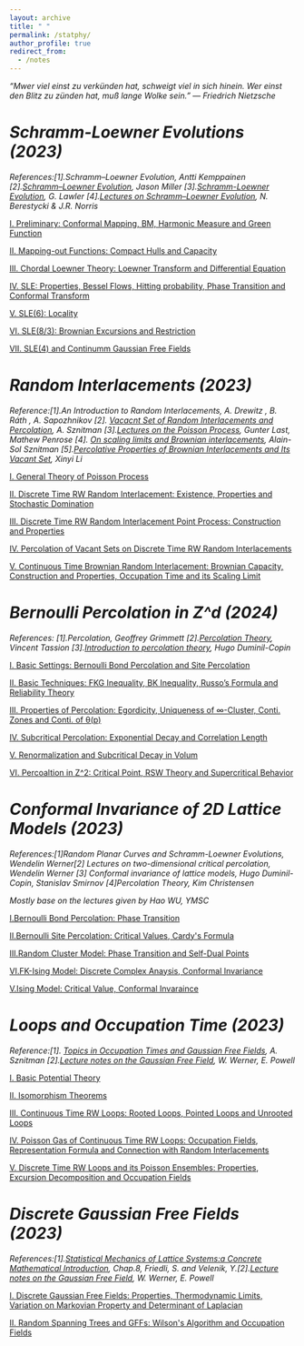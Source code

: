 ```yaml
---
layout: archive
title: " "
permalink: /statphy/
author_profile: true
redirect_from:
  - /notes
---
```


*“Mwer viel einst zu verkünden hat, schweigt viel in sich hinein. Wer einst den Blitz zu zünden hat, muß lange Wolke sein.” ― Friedrich Nietzsche*


*Schramm-Loewner Evolutions (2023)*
===

*References:[1].Schramm–Loewner Evolution, Antti Kemppainen [2].[Schramm–Loewner Evolution](http://www.statslab.cam.ac.uk//~jpm205/teaching/lent2019/sle_notes.pdf), Jason Miller [3].[Schramm-Loewner Evolution](https://arxiv.org/pdf/0712.3256.pdf), G. Lawler [4].[Lectures on Schramm–Loewner Evolution](http://www.statslab.cam.ac.uk/~james/Lectures/sle.pdf), N. Berestycki & J.R. Norris*

[Ⅰ. Preliminary: Conformal Mapping, BM, Harmonic Measure and Green Function](../files/sle/1.pdf)

[Ⅱ. Mapping-out Functions: Compact Hulls and Capacity](../files/sle/2.pdf)

[Ⅲ. Chordal Loewner Theory: Loewner Transform and Differential Equation](../files/sle/3.pdf)

[Ⅳ. SLE: Properties, Bessel Flows, Hitting probability, Phase Transition and Conformal Transform](../files/sle/4.pdf)

[Ⅴ. SLE(6): Locality](../files/sle/5.pdf)

[Ⅵ. SLE(8/3): Brownian Excursions and Restriction](../files/sle/6.pdf)

[Ⅶ. SLE(4) and Continumm Gaussian Free Fields](../files/sle/7.pdf)

*Random Interlacements (2023)*
===

*Reference:[1].An Introduction to Random Interlacements, A. Drewitz , B. Ráth , A. Sapozhnikov [2]. [Vacacnt Set of Random Interlacements and Percolation](https://ethz.ch/content/dam/ethz/special-interest/math/department/Research/Research_Groups/Sznitman/Publications/2010_interlacements.pdf), A. Sznitman [3].[Lectures on the Poisson Process](https://www.math.kit.edu/stoch/~last/seite/lectures_on_the_poisson_process/media/lastpenrose2017.pdf), Gunter Last, Mathew Penrose [4]. [On scaling limits and Brownian interlacements](https://arxiv.org/abs/1209.4531), Alain-Sol Sznitman [5].[Percolative Properties of Brownian Interlacements and Its Vacant Set](https://arxiv.org/abs/1610.08204), Xinyi Li*

[Ⅰ. General Theory of Poisson Process](../files/ri/1.pdf)

[Ⅱ. Discrete Time RW Random Interlacement: Existence, Properties and Stochastic Domination](../files/ri/2.pdf)

[Ⅲ. Discrete Time RW Random Interlacement Point Process: Construction and Properties](../files/ri/3.pdf)

[Ⅳ. Percolation of Vacant Sets on Discrete Time RW Random Interlacements](../files/ri/4.pdf)

[Ⅴ. Continuous Time Brownian Random Interlacement: Brownian Capacity, Construction and Properties, Occupation Time and its Scaling Limit](../files/ri/5.pdf)

*Bernoulli Percolation in Z^d (2024)*
===
*References: [1].Percolation, Geoffrey Grimmett [2].[Percolation Theory](https://metaphor.ethz.ch/x/2020/hs/401-4607-59L/sc/lecture-notes.pdf), Vincent Tassion [3].[Introduction to percolation theory](https://www.ihes.fr/~duminil/publi/2017percolation.pdf), Hugo Duminil-Copin*

[Ⅰ. Basic Settings: Bernoulli Bond Percolation and Site Percolation](../files/berp/1.pdf)

[Ⅱ. Basic Techniques: FKG Inequality, BK Inequality, Russo’s Formula and Reliability Theory](../files/berp/2.pdf)

[Ⅲ. Properties of Percolation: Egordicity, Uniqueness of ∞-Cluster, Conti. Zones and Conti. of θ(p)](../files/berp/3.pdf)

[Ⅳ. Subcritical Percolation: Exponential Decay and Correlation Length](../files/berp/4.pdf)

[Ⅴ. Renormalization and Subcritical Decay in Volum](../files/berp/5.pdf)

[Ⅵ. Percoaltion in Z^2: Critical Point, RSW Theory and Supercritical Behavior](../files/berp/6.pdf)

*Conformal Invariance of 2D Lattice Models (2023)*
===
*References:[1]Random Planar Curves and Schramm-Loewner Evolutions, Wendelin Werner[2] Lectures on two-dimensional critical percolation, Wendelin Werner [3] Conformal invariance of lattice models, Hugo Duminil-Copin, Stanislav Smirnov [4]Percolation Theory, Kim Christensen*

*Mostly base on the lectures given by Hao WU, YMSC*

[Ⅰ.Bernoulli Bond Percolation: Phase Transition](../files/pt/1.pdf)

[Ⅱ.Bernoulli Site Percolation: Critical Values, Cardy's Formula](../files/pt/2.pdf)

[Ⅲ.Random Cluster Model: Phase Transition and Self-Dual Points](../files/pt/3.pdf)

[Ⅵ.FK-Ising Model: Discrete Complex Anaysis, Conformal Invariance](../files/pt/4.pdf)

[Ⅴ.Ising Model: Critical Value, Conformal Invaraince](../files/pt/5.pdf)


*Loops and Occupation Time (2023)*
===

*Reference:[1]. [Topics in Occupation Times and Gaussian Free Fields](https://ethz.ch/content/dam/ethz/special-interest/math/department/Research/Research_Groups/Sznitman/Publications/2011_special_topics.pdf), A. Sznitman [2].[Lecture notes on the Gaussian Free Field](https://arxiv.org/abs/2004.04720), W. Werner, E. Powell*

[Ⅰ. Basic Potential Theory](../files/otgff/1.pdf)

[Ⅱ. Isomorphism Theorems](../files/otgff/2.pdf)

[Ⅲ. Continuous Time RW Loops: Rooted Loops, Pointed Loops and Unrooted Loops](../files/otgff/3.pdf)

[Ⅳ. Poisson Gas of Continuous Time RW Loops: Occupation Fields, Representation Formula and Connection with Random Interlacements](../files/otgff/4.pdf)

[Ⅴ. Discrete Time RW Loops and its Poisson Ensembles: Properties, Excursion Decomposition and Occupation Fields](../files/otgff/5.pdf)

*Discrete Gaussian Free Fields (2023)*
===

*References:[1].[Statistical Mechanics of Lattice Systems:a Concrete Mathematical Introduction](http://www.unige.ch/math/folks/velenik/smbook/index.html), Chap.8, Friedli, S. and Velenik, Y.[2].[Lecture notes on the Gaussian Free Field](https://arxiv.org/abs/2004.04720), W. Werner, E. Powell*

[Ⅰ. Discrete Gaussian Free Fields: Properties, Thermodynamic Limits, Variation on Markovian Property and Determinant of Laplacian](../files/gff/1.pdf)

[Ⅱ. Random Spanning Trees and GFFs: Wilson's Algorithm and Occupation Fields](../files/gff/2.pdf)

<br>
<br>
<br>
<br>
<br>
<br>
<br>
<br>
